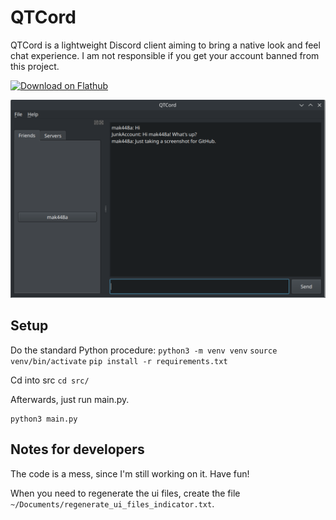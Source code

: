# QTCord
QTCord is a lightweight Discord client aiming to bring a native look and feel chat experience. I am not responsible if you get your account banned from this project.

<a href='https://flathub.org/apps/io.github.mak448a.QTCord'>
  <img width='240' alt='Download on Flathub' src='https://dl.flathub.org/assets/badges/flathub-badge-en.png'/>
</a>

![Screenshot of QTCord](demo.png)

## Setup

Do the standard Python procedure:
`python3 -m venv venv`
`source venv/bin/activate`
`pip install -r requirements.txt`

Cd into src
`cd src/`

Afterwards, just run main.py.
```shell
python3 main.py
```

## Notes for developers
The code is a mess, since I'm still working on it. Have fun!

When you need to regenerate the ui files, create the file `~/Documents/regenerate_ui_files_indicator.txt`.
